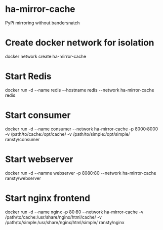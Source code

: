 # ha-mirror-cache
PyPi mirroring without bandersnatch

# Create docker network for isolation
docker network create ha-mirror-cache

# Start Redis
docker run -d --name redis --hostname redis --network ha-mirror-cache redis

# Start consumer
docker run -d --name consumer --network ha-mirror-cache -p 8000:8000 -v /path/to/cache:/opt/cache/ -v /path/to/simple:/opt/simple/ ransty/consumer

# Start webserver
docker run -d --namne webserver -p 8080:80 --network ha-mirror-cache ransty/webserver

# Start nginx frontend
docker run -d --name nginx -p 80:80 --network ha-mirror-cache -v /path/to/cache:/usr/share/nginx/html/cache/ -v /path/to/simple:/usr/share/nginx/html/simple/ ransty/nginx

